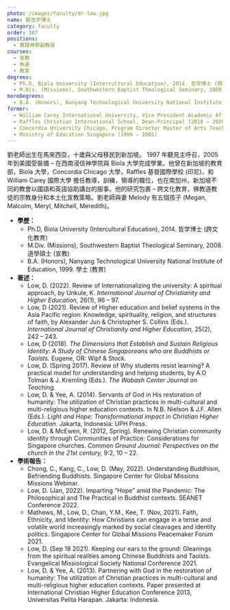 ```yaml
---
photo: /images/faculty/dr-low.jpg
name: 劉浩宇博士
category: faculty
order: 107
positions:
  - 實踐神學副教授
courses:
  - 宣教
  - 佈道
  - 教育
degrees:
  - Ph.D, Biola University (Intercultural Education), 2014. 哲学博士 (跨文化教育)
  - M.Div. (Missions), Southwestern Baptist Theological Seminary, 2008. 道學碩士 (宣教)
moreDegrees:
  - B.A. (Honors), Nanyang Technological University National Institute of Education, 1999. 學士 (教育)
former:
  - William Carey International University, Vice President Academic Affairs (2020 – 2022)
  - Raffles Christian International School, Dean-Principal (2018 – 2020)
  - Concordia University Chicago, Program Director Master of Arts Teaching (2015 – 2018)
  - Ministry of Education Singapore (1999 – 2005)
---
```


劉老師出生在馬來西亞，十歲與父母移民到新加坡。 1997 年聽見主呼召，2005 年到美國受裝備 – 在西南浸信神學院與 Biola 大學完成學業。他曾在新加坡的教育部，Biola 大學，Concordia Chicago 大學，Raffles 基督國際學校 (印尼)，和 William Carey 國際大學 擔任教導，訓練，領導的職位，也在南加州，新加坡不同的教會以國語和英語協助講台的服事。他的研究包裹 – 跨文化教育，佛教道教徒的宗教身分和本土化宣教策略。劉老師與妻 Melody 有五個孩子 (Megan, Malcolm, Meryl, Mitchell, Meredith)。

- **學歷：**
  - Ph.D, Biola University (Intercultural Education), 2014. 哲学博士 (跨文化教育)
  - M.Div. (Missions), Southwestern Baptist Theological Seminary, 2008. 道學碩士 (宣教)
  - B.A. (Honors), Nanyang Technological University National Institute of Education, 1999. 學士 (教育)
- **著述：**
  - Low, D. (2022). Review of Internationalizing the university: A spiritual approach, by Unkule, K. _International Journal of Christianity and Higher Education,_ 26(1), 96 – 97.
  - Low, D (2021). Review of Higher education and belief systems in the Asia Pacific region: Knowledge, spirituality, religion, and structures of faith, by Alexander Jun & Christopher S. Collins (Eds.). _International Journal of Christianity and Higher Education,_ 25(2), 242 – 243.
  - Low, D (2018). _The Dimensions that Establish and Sustain Religious Identity: A Study of Chinese Singaporeans who are Buddhists or Taoists._ Eugene, OR: Wipf & Stock.
  - Low, D. (Spring 2017). Review of Why students resist learning? A practical model for understanding and helping students, by A.O Tolman & J. Kremling (Eds.). _The Wabash Center Journal on Teaching._
  - Low, D. & Yee, A. (2014). Servants of God in His restoration of humanity: The utilization of Christian practices in multi-cultural and multi-religious higher education contexts. In N.B. Nielson & J.F. Allen (Eds.). _Light and Hope: Transformational impact in Christian Higher Education._ Jakarta, Indonesia: UPH Press.
  - Low, D. & McEwen, R. (2012, Spring). Renewing Christian community identity through Communities of Practice: Considerations for Singapore churches. _Common Ground Journal: Perspectives on the church in the 21st century,_ 9:2, 10 – 22.
- **學術報告：**
  - Chong, C., Kang, C., Low, D. (May, 2022). Understanding Buddhism, Befriending Buddhists. Singapore Center for Global Missions Missions Webinar.
  - Low, D. (Jan, 2022). Imparting “Hope” amid the Pandemic: The Philosophical and The Practical in Buddhist contexts. SEANET Conference 2022.
  - Mathews, M., Low, D., Chan, Y.M., Kee, T. (Nov, 2021). Faith, Ethnicity, and Identity: How Christians can engage in a tense and volatile world increasingly marked by social cleavages and identity politics. Singapore Center for Global Missions Peacemaker Forum 2021.
  - Low, D. (Sep 18 2021). Keeping our ears to the ground: Gleanings from the spiritual realities among Chinese Buddhists and Taoists. Evangelical Missiological Society National Conference 2021.
  - Low, D. & Yee, A. (2013). Partnering with God in the restoration of humanity: The utilization of Christian practices in multi-cultural and multi-religious higher education contexts. Paper presented at International Christian Higher Education Conference 2013, Universitas Pelita Harapan. Jakarta: Indonesia.
